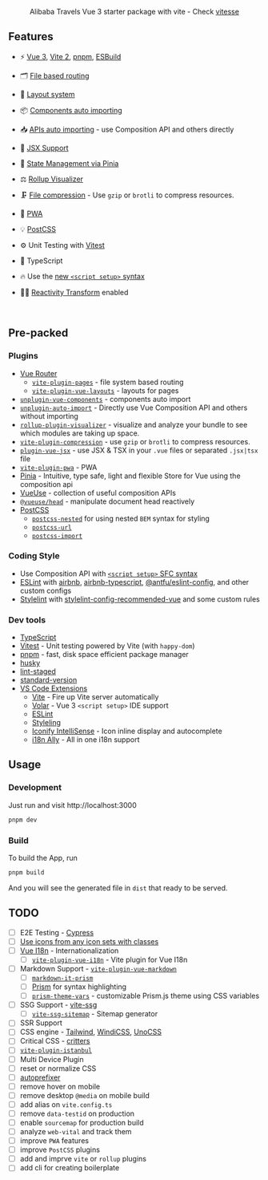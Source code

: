 <p align='center'>
Alibaba Travels Vue 3 starter package with vite
- Check <a href="https://github.com/antfu/vitesse">vitesse</a>
</p>

## Features

- ⚡️ [Vue 3](https://github.com/vuejs/core), [Vite 2](https://github.com/vitejs/vite), [pnpm](https://pnpm.io/), [ESBuild](https://github.com/evanw/esbuild)

- 🗂 [File based routing](./src/pages)

- 📑 [Layout system](./src/layouts)

- 📦 [Components auto importing](./src/components)

- 📥 [APIs auto importing](https://github.com/antfu/unplugin-auto-import) - use Composition API and others directly

- 📐 [JSX Support](https://www.npmjs.com/package/@vitejs/plugin-vue-jsx)

- 🍍 [State Management via Pinia](https://pinia.vuejs.org/)

- ⚖️ [Rollup Visualizer](https://github.com/btd/rollup-plugin-visualizer)

- 🗜️ [File compression](https://github.com/vbenjs/vite-plugin-compression) - Use `gzip` or `brotli` to compress resources.

- 📲 [PWA](https://github.com/antfu/vite-plugin-pwa)

- 💡 [PostCSS](https://postcss.org/)

- ⚙️ Unit Testing with [Vitest](https://github.com/vitest-dev/vitest)

- 🦾 TypeScript

- 🔥 Use the [new `<script setup>` syntax](https://github.com/vuejs/rfcs/pull/227)

- 🤙🏻 [Reactivity Transform](https://vuejs.org/guide/extras/reactivity-transform.html) enabled

<br>


## Pre-packed

### Plugins

- [Vue Router](https://github.com/vuejs/vue-router)
  - [`vite-plugin-pages`](https://github.com/hannoeru/vite-plugin-pages) - file system based routing
  - [`vite-plugin-vue-layouts`](https://github.com/JohnCampionJr/vite-plugin-vue-layouts) - layouts for pages
- [`unplugin-vue-components`](https://github.com/antfu/unplugin-vue-components) - components auto import
- [`unplugin-auto-import`](https://github.com/antfu/unplugin-auto-import) - Directly use Vue Composition API and others without importing
- [`rollup-plugin-visualizer`](https://github.com/btd/rollup-plugin-visualizer) - visualize and analyze your bundle to see which modules are taking up space.
- [`vite-plugin-compression`](https://github.com/vbenjs/vite-plugin-compression) - use `gzip` or `brotli` to compress resources.
- [`plugin-vue-jsx`](https://www.npmjs.com/package/@vitejs/plugin-vue-jsx) - use JSX & TSX in your `.vue` files or separated `.jsx|tsx` file
- [`vite-plugin-pwa`](https://github.com/antfu/vite-plugin-pwa) - PWA
- [Pinia](https://pinia.esm.dev) - Intuitive, type safe, light and flexible Store for Vue using the composition api
- [VueUse](https://github.com/antfu/vueuse) - collection of useful composition APIs
- [`@vueuse/head`](https://github.com/vueuse/head) - manipulate document head reactively
- [PostCSS](https://postcss.org/)
  - [`postcss-nested`](https://github.com/postcss/postcss-nested) for using nested `BEM` syntax for styling
  - [`postcss-url`](https://github.com/postcss/postcss-url)
  - [`postcss-import`](https://github.com/postcss/postcss-import)



### Coding Style

- Use Composition API with [`<script setup>` SFC syntax](https://github.com/vuejs/rfcs/pull/227)
- [ESLint](https://eslint.org/) with [airbnb](https://github.com/airbnb/javascript), [airbnb-typescript](https://github.com/iamturns/eslint-config-airbnb-typescript), [@antfu/eslint-config](https://github.com/antfu/eslint-config), and other custom configs
- [Stylelint](https://stylelint.io/) with [stylelint-config-recommended-vue](https://github.com/ota-meshi/stylelint-config-recommended-vue) and some custom rules

### Dev tools

- [TypeScript](https://www.typescriptlang.org/)
- [Vitest](https://github.com/vitest-dev/vitest) - Unit testing powered by Vite (with `happy-dom`)
- [pnpm](https://pnpm.js.org/) - fast, disk space efficient package manager
- [husky](https://github.com/typicode/husky)
- [lint-staged](https://github.com/okonet/lint-staged)
- [standard-version](https://github.com/conventional-changelog/standard-version)
- [VS Code Extensions](./.vscode/extensions.json)
  - [Vite](https://marketplace.visualstudio.com/items?itemName=antfu.vite) - Fire up Vite server automatically
  - [Volar](https://marketplace.visualstudio.com/items?itemName=johnsoncodehk.volar) - Vue 3 `<script setup>` IDE support
  - [ESLint](https://marketplace.visualstudio.com/items?itemName=dbaeumer.vscode-eslint)
  - [Styleling](https://marketplace.visualstudio.com/items?itemName=stylelint.vscode-stylelint)
  - [Iconify IntelliSense](https://marketplace.visualstudio.com/items?itemName=antfu.iconify) - Icon inline display and autocomplete
  - [i18n Ally](https://marketplace.visualstudio.com/items?itemName=lokalise.i18n-ally) - All in one i18n support

## Usage

### Development

Just run and visit http://localhost:3000

```bash
pnpm dev
```

### Build

To build the App, run

```bash
pnpm build
```

And you will see the generated file in `dist` that ready to be served.

## TODO

- [ ] E2E Testing - [Cypress](https://cypress.io/)
- [ ] [Use icons from any icon sets with classes](https://github.com/antfu/)
- [ ] [Vue I18n](https://github.com/intlify/vue-i18n-next) - Internationalization
  - [ ] [`vite-plugin-vue-i18n`](https://github.com/intlify/vite-plugin-vue-i18n) - Vite plugin for Vue I18n
- [ ] Markdown Support - [`vite-plugin-vue-markdown`](https://github.com/antfu/vite-plugin-vue-markdown)
  - [ ] [`markdown-it-prism`](https://github.com/jGleitz/markdown-it-prism)
  - [ ] [Prism](https://prismjs.com/) for syntax highlighting
  - [ ] [`prism-theme-vars`](https://github.com/antfu/prism-theme-vars) - customizable Prism.js theme using CSS variables
- [ ] SSG Support - [vite-ssg](https://github.com/antfu/vite-ssg)
  - [ ] [`vite-ssg-sitemap`](https://github.com/jbaubree/vite-ssg-sitemap) - Sitemap generator
- [ ] SSR Support
- [ ] CSS engine - [Tailwind](https://tailwindcss.com/), [WindiCSS](https://windicss.org/), [UnoCSS](https://github.com/antfu/unocss)
- [ ] Critical CSS - [critters](https://github.com/GoogleChromeLabs/critters)
- [ ] [`vite-plugin-istanbul`](https://github.com/ifaxity/vite-plugin-istanbul)
- [ ] Multi Device Plugin
- [ ] reset or normalize CSS
- [ ] [autoprefixer](https://github.com/postcss/autoprefixer)
- [ ] remove hover on mobile
- [ ] remove desktop `@media` on mobile build
- [ ] add alias on `vite.config.ts`
- [ ] remove `data-testid` on production
- [ ] enable `sourcemap` for production build
- [ ] analyze `web-vital` and track them
- [ ] improve `PWA` features
- [ ] improve `PostCSS` plugins
- [ ] add and imprve `vite` or `rollup` plugins
- [ ] add cli for creating boilerplate
